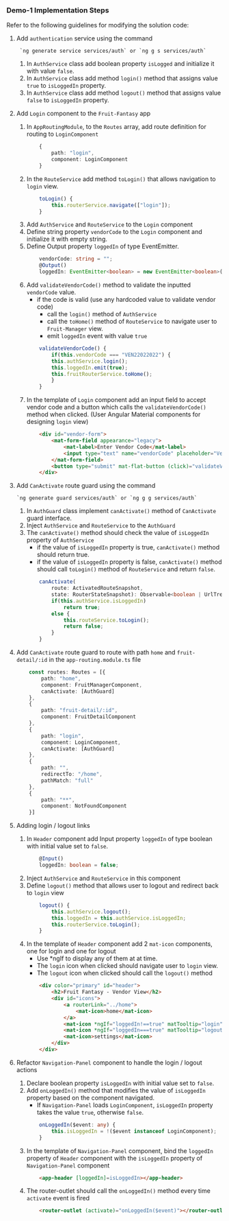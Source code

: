 ### Demo-1 Implementation Steps

Refer to the following guidelines for modifying the solution code:

1. Add `authentication` service using the command

        `ng generate service services/auth` or `ng g s services/auth`
    1. In `AuthService` class add boolean property `isLogged` and initialize it with value `false`.
    2. In `AuthService` class add method `login()` method that assigns value `true` to `isLoggedIn` property.
    3. In `AuthService` class add method `logout()` method that assigns value `false` to `isLoggedIn` property.
2. Add `Login` component to the `Fruit-Fantasy` app
    1. In `AppRoutingModule`, to the `Routes` array, add route definition for routing to `LoginComponent`
        ```ts
            {
                path: "login",
                component: LoginComponent
            }
        ```
    2. In the `RouteService` add method `toLogin()` that allows navigation to `login` view.
        ```ts
            toLogin() {
                this.routerService.navigate(["login"]);
            }
        ```
    3. Add `AuthService` and `RouteService` to the `Login` component
    4. Define string property `vendorCode` to the `Login` component and initialize it with empty string.
    5. Define Output property `loggedIn` of type EventEmitter.
        ```ts
            vendorCode: string = "";
            @Output() 
            loggedIn: EventEmitter<boolean> = new EventEmitter<boolean>(false);
        ```
    6. Add `validateVendorCode()` method to validate the inputted `vendorCode` value.
        - if the code is valid (use any hardcoded value to validate vendor code)
            - call the `login()` method of `AuthService` 
            - call the `toHome()` method of `RouteService` to navigate user to `Fruit-Manager` view.
            - emit `loggedIn` event with value `true`
        ```ts
            validateVendorCode() {
                if(this.vendorCode === "VEN22022022") {
                this.authService.login();
                this.loggedIn.emit(true);
                this.fruitRouterService.toHome();
                }
            }
        ```
    6. In the template of `Login` component add an input field to accept vendor code and a button which calls the `validateVendorCode()` method when clicked. (User Angular Material components for designing `login` view)
        ```html
            <div id="vendor-form">
                <mat-form-field appearance="legacy">
                    <mat-label>Enter Vendor Code</mat-label>
                    <input type="text" name="vendorCode" placeholder="Vendor Code" [(ngModel)]="vendorCode" matInput>
                </mat-form-field>
                <button type="submit" mat-flat-button (click)="validateVendorCode()">Submit</button>
            </div>
        ```
3.  Add `CanActivate` route guard using the command

        `ng generate guard services/auth` or `ng g g services/auth`

    1. In `AuthGuard` class implement `canActivate()` method of `CanActivate` guard interface.
    2. Inject `AuthService` and `RouteService` to the `AuthGuard`
    3. The `canActivate()` method should check the value of `isLoggedIn` property of `AuthService`
        - if the value of `isLoggedIn` property is true, `canActivate()` method should return true.
        - if the value of `isLoggedIn` property is false,
        `canActivate()` method should call `toLogin()` method of `RouteService` and return `false`.
        ```ts
            canActivate(
                route: ActivatedRouteSnapshot,
                state: RouterStateSnapshot): Observable<boolean | UrlTree> | Promise<boolean | UrlTree> | boolean | UrlTree {
                if(this.authService.isLoggedIn)
                    return true;
                else {
                    this.routeService.toLogin();
                    return false;
                }      
            }
        ```
4. Add `CanActivate` route guard to route with path `home` and `fruit-detail/:id` in the `app-routing.module.ts` file 
    ```ts
        const routes: Routes = [{
            path: "home",
            component: FruitManagerComponent,
            canActivate: [AuthGuard]
        },
        {
            path: "fruit-detail/:id",
            component: FruitDetailComponent
        },
        {
            path: "login",
            component: LoginComponent,
            canActivate: [AuthGuard]
        },
        {
            path: "",
            redirectTo: "/home",
            pathMatch: "full"
        },
        {
            path: "**",
            component: NotFoundComponent
        }]
    ```
5. Adding login / logout links
    1. In `Header` component add Input property `loggedIn` of type boolean with initial value set to `false`.
        ```ts
            @Input()
            loggedIn: boolean = false;
        ```
    2. Inject `AuthService` and `RouteService` in this component
    3. Define `logout()` method that allows user to logout and redirect back to `login` view
        ```ts
            logout() {
                this.authService.logout();
                this.loggedIn = this.authService.isLoggedIn;
                this.routerService.toLogin();
            }
        ```
    4. In the template of `Header` component add 2 `mat-icon` components, one for login and one for logout
        - Use *ngIf to display any of them at at time.
        - The `login` icon when clicked should navigate user to `login` view.
        - The `logout` icon when clicked should call the `logout()` method
        ```html
            <div color="primary" id="header">
                <h2>Fruit Fantasy - Vendor View</h2>
                <div id="icons">
                    <a routerLink="../home">
                        <mat-icon>home</mat-icon>
                    </a>
                    <mat-icon *ngIf="loggedIn!==true" matTooltip="login" routerLink="login">login</mat-icon>
                    <mat-icon *ngIf="loggedIn===true" matTooltip="logout" (click)="logout()">logout</mat-icon>
                    <mat-icon>settings</mat-icon>
                </div>
            </div>
        ```
6. Refactor `Navigation-Panel` component to handle the login / logout actions
    1. Declare boolean property `isLoggedIn` with initial value set to `false`.
    2. Add `onLoggedIn()` method that modifies the value of `isLoggedIn` property based on the component navigated.
        - If `Navigation-Panel` loads `LoginComponent`, `isLoggedIn` property takes the value `true`, otherwise `false`.
        ```ts
            onLoggedIn($event: any) {
                this.isLoggedIn = !($event instanceof LoginComponent);
            }
        ```
    3. In the template of `Navigation-Panel` component, bind the `loggedIn` property of `Header` component with the `isLoggedIn` property of `Navigation-Panel` component
        ```html
            <app-header [loggedIn]=isLoggedIn></app-header>
        ```
    4. The router-outlet should call the `onLoggedIn()` method every time `activate` event is fired
        ```html
            <router-outlet (activate)="onLoggedIn($event)"></router-outlet>
        ```
